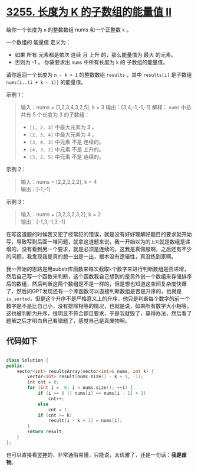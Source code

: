 # [3255. 长度为 K 的子数组的能量值 II](https://leetcode.cn/problems/find-the-power-of-k-size-subarrays-ii/description/?envType=daily-question&envId=2024-11-07)

给你一个长度为 `n` 的整数数组 nums 和一个正整数 `k` 。  

一个数组的 能量值 定义为：  

- 如果 所有 元素都是依次 连续 且 上升 的，那么能量值为 最大 的元素。
- 否则为 -1 。
你需要求出 `nums` 中所有长度为 `k` 的 子数组的能量值。

请你返回一个长度为 `n - k + 1` 的整数数组 `results` ，其中 `results[i]` 是子数组 `nums[i..(i + k - 1)]` 的能量值。

示例 1：

> 输入：nums = [1,2,3,4,3,2,5], k = 3
> 输出：[3,4,-1,-1,-1]
> 解释：
> `nums` 中总共有 5 个长度为 3 的子数组：
>  - `[1, 2, 3]` 中最大元素为 3 。  
>  - `[2, 3, 4]` 中最大元素为 4 。  
>  - `[3, 4, 3]` 中元素 不是 连续的。  
>  - `[4, 3, 2]` 中元素 不是 上升的。  
>  - `[3, 2, 5]` 中元素 不是 连续的。

示例 2：

> 输入：nums = [2,2,2,2,2], k = 4  
> 输出：[-1,-1]

示例 3：
> 输入：nums = [3,2,3,2,3,2], k = 2  
> 输出：[-1,3,-1,3,-1]


在写这道题的时候我又犯了经常犯的错误，就是没有好好理解好题目的要求就开始写，导致写到后面一堆问题，就拿这道题来说，我一开始以为的`上升`就是数组是递增的，没有看到另一个要求，就是必须是连续的，这我是真佩服啊，之后还有不少的问题，我发现我是真的想一出是一出，根本没有逻辑性，真没练到家啊。

我一开始的思路是用substr库函数来每次截取`k`个数字来进行判断数组是否递增，然后自己写一个函数来判断，这个函数我自己想到的是另外创一个数组来存储排序后的数组，然后判断这两个数组是不是一样的，但是想也知道这空间复杂度快爆了，然后问GPT发现还有一个库函数可以直接判断数组是否是升序的，也就是`is_sorted`，但是这个升序不是严格意义上的升序，他只是判断每个数字的前一个数字是不是比自己小，没有排除相等的情况，也就是说，如果所有数字大小相等，这也被判断为升序，很明显不符合题目要求，于是我就毁了，莫得办法，然后看了题解之后才明白自己看错题了，感觉自己是真废物啊。

## 代码如下
```cpp

class Solution {
public:
    vector<int> resultsArray(vector<int>& nums, int k) {
        vector<int> result(nums.size() - k + 1, -1);
        int cnt = 0;
        for (int i =  0; i < nums.size(); ++i) {
            if (i == 0 || nums[i] == nums[i - 1] + 1)
                cnt++;
            else 
                cnt = 1;
            if (cnt >= k)
                result[i - k + 1] = nums[i];
        }
        return result;
    }
};
```

也可以直接看[灵神](https://leetcode.cn/problems/find-the-power-of-k-size-subarrays-ii/solutions/2884189/on-jian-ji-xie-fa-pythonjavacgo-by-endle-gtek/?envType=daily-question&envId=2024-11-07)的，非常通俗易懂，只能说，太优雅了，还是一句话：**我是废物**。
